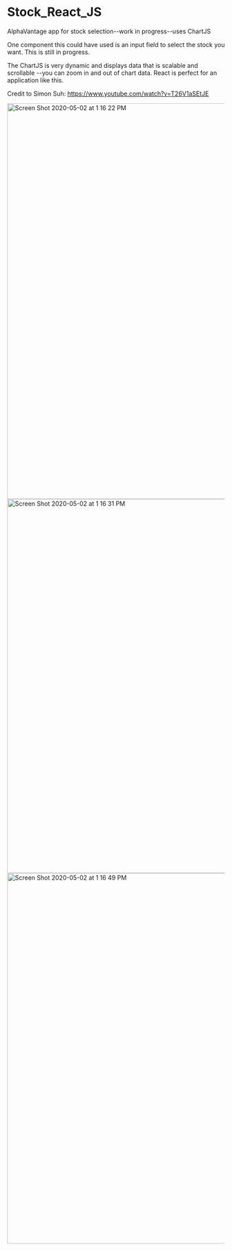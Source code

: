 # Stock_React_JS
AlphaVantage app for stock selection--work in progress--uses ChartJS 

One component this could have used is an input field to select the stock you want. This is still in progress.


The ChartJS is very dynamic and displays data that is scalable and scrollable --you can zoom in and out of chart data.
React is perfect for an application like this. 


Credit to Simon Suh: https://www.youtube.com/watch?v=T26V1aSEtJE

<img width="914" alt="Screen Shot 2020-05-02 at 1 16 22 PM" src="https://user-images.githubusercontent.com/22375594/80872391-3ec02c80-8c77-11ea-833a-8a5faabfd2bc.png">
<img width="864" alt="Screen Shot 2020-05-02 at 1 16 31 PM" src="https://user-images.githubusercontent.com/22375594/80872392-3f58c300-8c77-11ea-8607-5bb7df6d0ae9.png">
<img width="856" alt="Screen Shot 2020-05-02 at 1 16 49 PM" src="https://user-images.githubusercontent.com/22375594/80872394-41228680-8c77-11ea-86ff-c43a3b1142d5.png">
